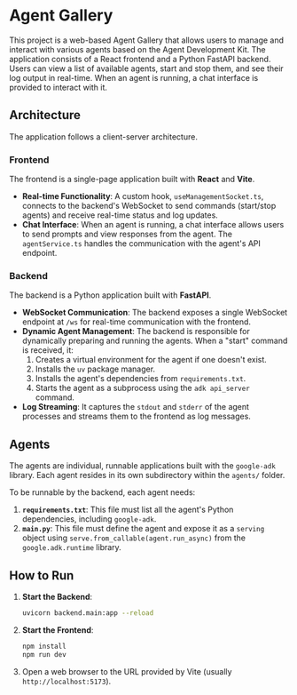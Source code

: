# Agent Gallery

This project is a web-based Agent Gallery that allows users to manage and interact with various agents based on the Agent Development Kit. The application consists of a React frontend and a Python FastAPI backend. Users can view a list of available agents, start and stop them, and see their log output in real-time. When an agent is running, a chat interface is provided to interact with it.

## Architecture

The application follows a client-server architecture.

### Frontend

The frontend is a single-page application built with **React** and **Vite**.

-   **Real-time Functionality**: A custom hook, `useManagementSocket.ts`, connects to the backend's WebSocket to send commands (start/stop agents) and receive real-time status and log updates.
-   **Chat Interface**: When an agent is running, a chat interface allows users to send prompts and view responses from the agent. The `agentService.ts` handles the communication with the agent's API endpoint.

### Backend

The backend is a Python application built with **FastAPI**.

-   **WebSocket Communication**: The backend exposes a single WebSocket endpoint at `/ws` for real-time communication with the frontend.
-   **Dynamic Agent Management**: The backend is responsible for dynamically preparing and running the agents. When a "start" command is received, it:
    1.  Creates a virtual environment for the agent if one doesn't exist.
    2.  Installs the `uv` package manager.
    3.  Installs the agent's dependencies from `requirements.txt`.
    4.  Starts the agent as a subprocess using the `adk api_server` command.
-   **Log Streaming**: It captures the `stdout` and `stderr` of the agent processes and streams them to the frontend as log messages.

## Agents

The agents are individual, runnable applications built with the `google-adk` library. Each agent resides in its own subdirectory within the `agents/` folder.

To be runnable by the backend, each agent needs:

1.  **`requirements.txt`**: This file must list all the agent's Python dependencies, including `google-adk`.
2.  **`main.py`**: This file must define the agent and expose it as a `serving` object using `serve.from_callable(agent.run_async)` from the `google.adk.runtime` library.

## How to Run

1.  **Start the Backend**:
    ```bash
    uvicorn backend.main:app --reload
    ```
2.  **Start the Frontend**:
    ```bash
    npm install
    npm run dev
    ```
3.  Open a web browser to the URL provided by Vite (usually `http://localhost:5173`).
